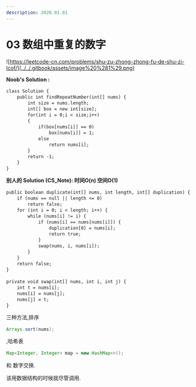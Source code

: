 ```yaml
---
description: 2020.01.01
---
```


# 03 数组中重复的数字

![https://leetcode-cn.com/problems/shu-zu-zhong-zhong-fu-de-shu-zi-lcof/](../../.gitbook/assets/image%20%281%29.png)

**Noob's Solution :**

```text
class Solution {
    public int findRepeatNumber(int[] nums) {
        int size = nums.length;
        int[] box = new int[size];
        for(int i = 0;i < size;i++)
        {
            if(box[nums[i]] == 0)
                box[nums[i]] = 1;
            else
                return nums[i];
        }
        return -1;
    }
}
```

**别人的 Solution \(CS\_Note\): 时间O\(n\) 空间O\(1\)**

```text
public boolean duplicate(int[] nums, int length, int[] duplication) {
    if (nums == null || length <= 0)
        return false;
    for (int i = 0; i < length; i++) {
        while (nums[i] != i) {
            if (nums[i] == nums[nums[i]]) {
                duplication[0] = nums[i];
                return true;
            }
            swap(nums, i, nums[i]);
        }
    }
    return false;
}

private void swap(int[] nums, int i, int j) {
    int t = nums[i];
    nums[i] = nums[j];
    nums[j] = t;
}

```

三种方法,排序

```java
Arrays.sort(nums);
```

,哈希表

```java
Map<Integer, Integer> map = new HashMap<>();
```

和 数字交换. 

该用数据结构的时候就尽管调用.

